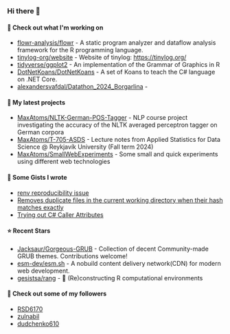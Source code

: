 ### Hi there 👋

#### 👷 Check out what I'm working on

- [flowr-analysis/flowr](https://github.com/flowr-analysis/flowr) - A static program analyzer and dataflow analysis framework for the R programming language.
- [tinylog-org/website](https://github.com/tinylog-org/website) - Website of tinylog: https://tinylog.org/
- [tidyverse/ggplot2](https://github.com/tidyverse/ggplot2) - An implementation of the Grammar of Graphics in R
- [DotNetKoans/DotNetKoans](https://github.com/DotNetKoans/DotNetKoans) - A set of Koans to teach the C# language on .NET Core.
- [alexandersvafdal/Datathon_2024_Borgarlina](https://github.com/alexandersvafdal/Datathon_2024_Borgarlina) - 

#### 🌱 My latest projects

- [MaxAtoms/NLTK-German-POS-Tagger](https://github.com/MaxAtoms/NLTK-German-POS-Tagger) - NLP course project investigating the accuracy of the NLTK averaged perceptron tagger on German corpora
- [MaxAtoms/T-705-ASDS](https://github.com/MaxAtoms/T-705-ASDS) - Lecture notes from Applied Statistics for Data Science @ Reykjavík University (Fall term 2024)
- [MaxAtoms/SmallWebExperiments](https://github.com/MaxAtoms/SmallWebExperiments) - Some small and quick experiments using different web technologies

#### 📓 Some Gists I wrote

- [renv reproducibility issue](https://gist.github.com/fa19949eb41f7bdc24277cc49a73de2f)
- [Removes duplicate files in the current working directory when their hash matches exactly](https://gist.github.com/adb1a103726545c84d591b7be5eec134)
- [Trying out C# Caller Attributes](https://gist.github.com/9b9f14f7bab6d7ed7a64316d211d5f5d)

#### ⭐ Recent Stars

- [Jacksaur/Gorgeous-GRUB](https://github.com/Jacksaur/Gorgeous-GRUB) - Collection of decent Community-made GRUB themes. Contributions welcome!
- [esm-dev/esm.sh](https://github.com/esm-dev/esm.sh) - A nobuild content delivery network(CDN) for modern web development.
- [gesistsa/rang](https://github.com/gesistsa/rang) - 🐶 (Re)constructing R computational environments

#### 👯 Check out some of my followers

- [RSD6170](https://github.com/RSD6170)
- [zulnabil](https://github.com/zulnabil)
- [dudchenko610](https://github.com/dudchenko610)
